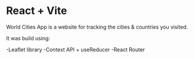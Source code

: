 # React + Vite
World Cities App is a website for tracking the cities & countries you visited. 

It was build using:

-Leaflet library
-Context API + useReducer
-React Router
  
